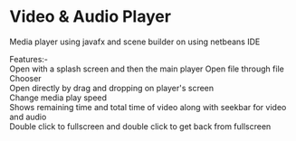 # Video & Audio Player
Media player using javafx and scene builder on using netbeans IDE  
  
Features:-  
Open with a splash screen and then the main player
Open file through file Chooser     
Open directly by drag and dropping on player's screen       
Change media play speed  
Shows remaining time and total time of video along with seekbar for video and audio  
Double click to fullscreen and double click to get back from fullscreen  
